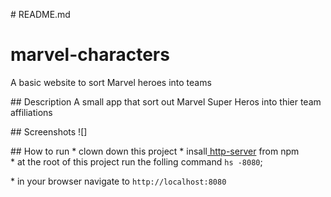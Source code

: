 # README.md

# marvel-characters
A basic website to sort Marvel heroes into teams

## Description
A small app that sort out Marvel Super Heros into thier team affiliations

## Screenshots
![]


## How to run
* clown down this project
* insall[ http-server](https://www.npmjs.com/)
from npm
* at the root of this project run the folling command `hs -8080`;

* in your browser navigate to `http://localhost:8080`
